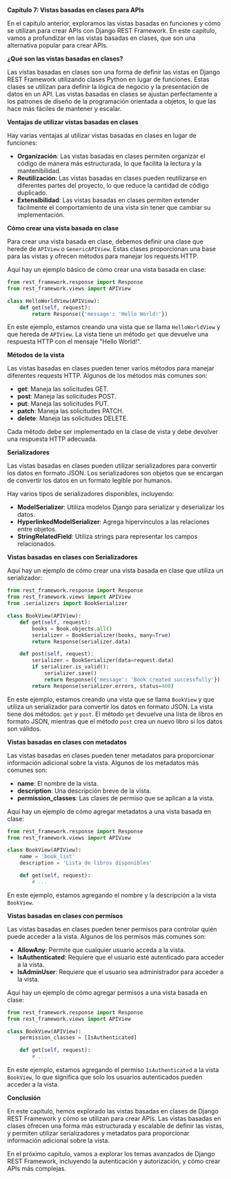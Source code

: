 **Capítulo 7: Vistas basadas en clases para APIs**

En el capítulo anterior, exploramos las vistas basadas en funciones y cómo se utilizan para crear APIs con Django REST Framework. En este capítulo, vamos a profundizar en las vistas basadas en clases, que son una alternativa popular para crear APIs.

**¿Qué son las vistas basadas en clases?**

Las vistas basadas en clases son una forma de definir las vistas en Django REST Framework utilizando clases Python en lugar de funciones. Estas clases se utilizan para definir la lógica de negocio y la presentación de datos en un API. Las vistas basadas en clases se ajustan perfectamente a los patrones de diseño de la programación orientada a objetos, lo que las hace más fáciles de mantener y escalar.

**Ventajas de utilizar vistas basadas en clases**

Hay varias ventajas al utilizar vistas basadas en clases en lugar de funciones:

* **Organización**: Las vistas basadas en clases permiten organizar el código de manera más estructurada, lo que facilita la lectura y la mantenibilidad.
* **Reutilización**: Las vistas basadas en clases pueden reutilizarse en diferentes partes del proyecto, lo que reduce la cantidad de código duplicado.
* **Extensibilidad**: Las vistas basadas en clases permiten extender fácilmente el comportamiento de una vista sin tener que cambiar su implementación.

**Cómo crear una vista basada en clase**

Para crear una vista basada en clase, debemos definir una clase que herede de `APIView` o `GenericAPIView`. Estas clases proporcionan una base para las vistas y ofrecen métodos para manejar los requests HTTP.

Aquí hay un ejemplo básico de cómo crear una vista basada en clase:
```python
from rest_framework.response import Response
from rest_framework.views import APIView

class HelloWorldView(APIView):
    def get(self, request):
        return Response({'message': 'Hello World!'})
```
En este ejemplo, estamos creando una vista que se llama `HelloWorldView` y que hereda de `APIView`. La vista tiene un método `get` que devuelve una respuesta HTTP con el mensaje "Hello World!".

**Métodos de la vista**

Las vistas basadas en clases pueden tener varios métodos para manejar diferentes requests HTTP. Algunos de los métodos más comunes son:

* **get**: Maneja las solicitudes GET.
* **post**: Maneja las solicitudes POST.
* **put**: Maneja las solicitudes PUT.
* **patch**: Maneja las solicitudes PATCH.
* **delete**: Maneja las solicitudes DELETE.

Cada método debe ser implementado en la clase de vista y debe devolver una respuesta HTTP adecuada.

**Serializadores**

Las vistas basadas en clases pueden utilizar serializadores para convertir los datos en formato JSON. Los serializadores son objetos que se encargan de convertir los datos en un formato legible por humanos.

Hay varios tipos de serializadores disponibles, incluyendo:

* **ModelSerializer**: Utiliza modelos Django para serializar y deserializar los datos.
* **HyperlinkedModelSerializer**: Agrega hipervínculos a las relaciones entre objetos.
* **StringRelatedField**: Utiliza strings para representar los campos relacionados.

**Vistas basadas en clases con Serializadores**

Aquí hay un ejemplo de cómo crear una vista basada en clase que utiliza un serializador:
```python
from rest_framework.response import Response
from rest_framework.views import APIView
from .serializers import BookSerializer

class BookView(APIView):
    def get(self, request):
        books = Book.objects.all()
        serializer = BookSerializer(books, many=True)
        return Response(serializer.data)

    def post(self, request):
        serializer = BookSerializer(data=request.data)
        if serializer.is_valid():
            serializer.save()
            return Response({'message': 'Book created successfully'})
        return Response(serializer.errors, status=400)
```
En este ejemplo, estamos creando una vista que se llama `BookView` y que utiliza un serializador para convertir los datos en formato JSON. La vista tiene dos métodos: `get` y `post`. El método `get` devuelve una lista de libros en formato JSON, mientras que el método `post` crea un nuevo libro si los datos son válidos.

**Vistas basadas en clases con metadatos**

Las vistas basadas en clases pueden tener metadatos para proporcionar información adicional sobre la vista. Algunos de los metadatos más comunes son:

* **name**: El nombre de la vista.
* **description**: Una descripción breve de la vista.
* **permission_classes**: Las clases de permiso que se aplican a la vista.

Aquí hay un ejemplo de cómo agregar metadatos a una vista basada en clase:
```python
from rest_framework.response import Response
from rest_framework.views import APIView

class BookView(APIView):
    name = 'book_list'
    description = 'Lista de libros disponibles'

    def get(self, request):
        # ...
```
En este ejemplo, estamos agregando el nombre y la descripción a la vista `BookView`.

**Vistas basadas en clases con permisos**

Las vistas basadas en clases pueden tener permisos para controlar quién puede acceder a la vista. Algunos de los permisos más comunes son:

* **AllowAny**: Permite que cualquier usuario acceda a la vista.
* **IsAuthenticated**: Requiere que el usuario esté autenticado para acceder a la vista.
* **IsAdminUser**: Requiere que el usuario sea administrador para acceder a la vista.

Aquí hay un ejemplo de cómo agregar permisos a una vista basada en clase:
```python
from rest_framework.response import Response
from rest_framework.views import APIView

class BookView(APIView):
    permission_classes = [IsAuthenticated]

    def get(self, request):
        # ...
```
En este ejemplo, estamos agregando el permiso `IsAuthenticated` a la vista `BookView`, lo que significa que solo los usuarios autenticados pueden acceder a la vista.

**Conclusión**

En este capítulo, hemos explorado las vistas basadas en clases de Django REST Framework y cómo se utilizan para crear APIs. Las vistas basadas en clases ofrecen una forma más estructurada y escalable de definir las vistas, y permiten utilizar serializadores y metadatos para proporcionar información adicional sobre la vista.

En el próximo capítulo, vamos a explorar los temas avanzados de Django REST Framework, incluyendo la autenticación y autorización, y cómo crear APIs más complejas.
